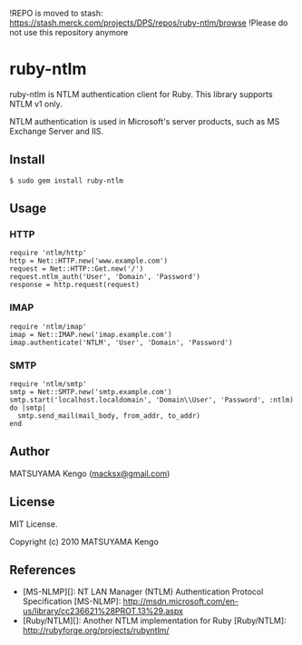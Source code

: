 !REPO is moved to stash: https://stash.merck.com/projects/DPS/repos/ruby-ntlm/browse
!Please do not use this repository anymore

ruby-ntlm
=========

ruby-ntlm is NTLM authentication client for Ruby.
This library supports NTLM v1 only.

NTLM authentication is used in Microsoft's server products,
such as MS Exchange Server and IIS.


Install
-------

    $ sudo gem install ruby-ntlm


Usage
-----

### HTTP ###

    require 'ntlm/http'
    http = Net::HTTP.new('www.example.com')
    request = Net::HTTP::Get.new('/')
    request.ntlm_auth('User', 'Domain', 'Password')
    response = http.request(request)

### IMAP ###

    require 'ntlm/imap'
    imap = Net::IMAP.new('imap.example.com')
    imap.authenticate('NTLM', 'User', 'Domain', 'Password')

### SMTP ###

    require 'ntlm/smtp'
    smtp = Net::SMTP.new('smtp.example.com')
    smtp.start('localhost.localdomain', 'Domain\\User', 'Password', :ntlm) do |smtp|
      smtp.send_mail(mail_body, from_addr, to_addr)
    end


Author
------

MATSUYAMA Kengo (<macksx@gmail.com>)


License
-------

MIT License.

Copyright (c) 2010 MATSUYAMA Kengo


References
----------

 * [MS-NLMP][]: NT LAN Manager (NTLM) Authentication Protocol Specification
   [MS-NLMP]: http://msdn.microsoft.com/en-us/library/cc236621%28PROT.13%29.aspx
 * [Ruby/NTLM][]: Another NTLM implementation for Ruby
   [Ruby/NTLM]: http://rubyforge.org/projects/rubyntlm/
